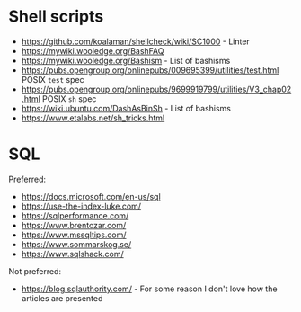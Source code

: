 # Shell scripts
* https://github.com/koalaman/shellcheck/wiki/SC1000 - Linter
* https://mywiki.wooledge.org/BashFAQ
* https://mywiki.wooledge.org/Bashism - List of bashisms
* https://pubs.opengroup.org/onlinepubs/009695399/utilities/test.html POSIX `test` spec
* https://pubs.opengroup.org/onlinepubs/9699919799/utilities/V3_chap02.html POSIX `sh` spec
* https://wiki.ubuntu.com/DashAsBinSh - List of bashisms
* https://www.etalabs.net/sh_tricks.html

# SQL

Preferred:
* https://docs.microsoft.com/en-us/sql
* https://use-the-index-luke.com/
* https://sqlperformance.com/
* https://www.brentozar.com/
* https://www.mssqltips.com/
* https://www.sommarskog.se/
* https://www.sqlshack.com/

Not preferred:
* https://blog.sqlauthority.com/ - For some reason I don't love how the articles are presented